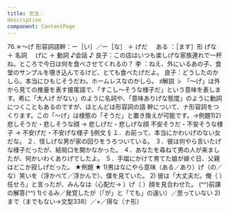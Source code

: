 ```yaml
---
title: 文法：
description
component: ContentPage
---
```



76.＊～げ
形容詞語幹：ー［い］／ー［な］ ＋ げだ    
ある ：［ます］形 げな ＋ 名詞
    げに ＋ 動詞
♪会話 ♪
良子：この店はいつも楽しげな家族連れで一杯ね。ところで今日は何を食べさせてくれるの？ 李 ：ねえ、外にいるあの子、食堂のサンプルを覗き込んでるけど、とても食べたげだよ。 良子：どうしたのかしら。本当にひもじそうだわ。ホームレスなのかしら。
♯解説 ♭
「～げ」は外から見ての推量を表す接尾語で、「すこし～そうな様子だ」という意味を表します。希に「大人げ がない」のように名詞や、「意味ありげな態度」のように動詞につくこともあるのですが、ほとんどは形容詞の語 幹について、ナ形容詞をつくります。この「～げ」は様態の「そうだ」と置き換えが可能です。→例題1)2)
悲しそうだ・悲しそうな顔 → 悲しげだ・悲しげな顔 不安そうだ・不安そうな様子 → 不安げだ・不安げな様子
§例文 §
１．お前って、本当にかわいげのない女だな。
２．怪しげな男が家の回りをうろついている。
３．彼は何やら言いたげな様子だったが、結局口を開かなかった。
４．あなたを尋ねて男の人が来ましたが、何かいわくありげでしたよ。
５．手塩にかけて育てた娘が嫁ぐ日、父親はどこか寂しげだった。
★例題 ★
1)男はなにやら意味（ある／あり）げ（の／な）笑いを（浮かべて／浮かんで）、僕を見ていた。
2) 彼は「大丈夫だ。俺（ ）任せろ」と言ったが、みんなは（心配だ→ ）げ（ ）顔を見合わせた。
(^^)前課の解答(^^)
1)ぐるみ／発覚したが（「が」と「ても」の違い）／思っていない
2)まで（までもない→文型338）／×／得な（ナ形）
